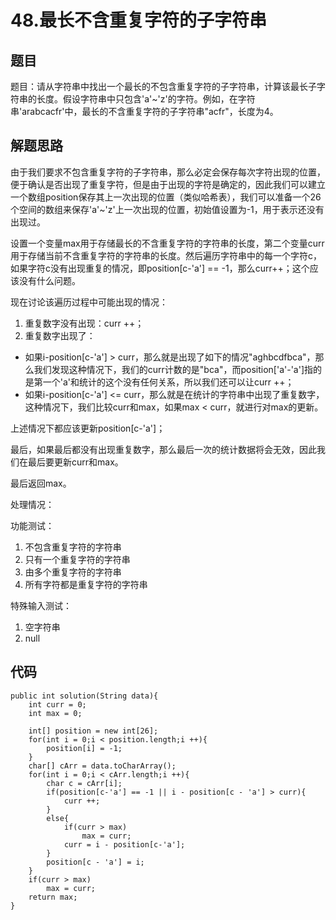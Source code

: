 # 48.最长不含重复字符的子字符串

## 题目

题目：请从字符串中找出一个最长的不包含重复字符的子字符串，计算该最长子字符串的长度。假设字符串中只包含'a'~'z'的字符。例如，在字符串'arabcacfr'中，最长的不含重复字符的子字符串"acfr"，长度为4。

## 解题思路

由于我们要求不包含重复字符的子字符串，那么必定会保存每次字符出现的位置，便于确认是否出现了重复字符，但是由于出现的字符是确定的，因此我们可以建立一个数组position保存其上一次出现的位置（类似哈希表），我们可以准备一个26个空间的数组来保存'a'~'z'上一次出现的位置，初始值设置为-1，用于表示还没有出现过。

设置一个变量max用于存储最长的不含重复字符的字符串的长度，第二个变量curr用于存储当前不含重复字符的字符串的长度。然后遍历字符串中的每一个字符c，如果字符c没有出现重复的情况，即position[c-'a'] == -1，那么curr++；这个应该没有什么问题。

现在讨论该遍历过程中可能出现的情况：

1. 重复数字没有出现：curr ++；
2. 重复数字出现了：
- 如果i-position[c-'a'] > curr，那么就是出现了如下的情况"aghbcdfbca"，那么我们发现这种情况下，我们的curr计数的是"bca"，而position['a'-'a']指的是第一个'a'和统计的这个没有任何关系，所以我们还可以让curr ++；
- 如果i-position[c-'a'] <= curr，那么就是在统计的字符串中出现了重复数字，这种情况下，我们比较curr和max，如果max < curr，就进行对max的更新。

上述情况下都应该更新position[c-'a']；

最后，如果最后都没有出现重复数字，那么最后一次的统计数据将会无效，因此我们在最后要更新curr和max。

最后返回max。

处理情况：

功能测试：

1. 不包含重复字符的字符串
2. 只有一个重复字符的字符串
3. 由多个重复字符的字符串
4. 所有字符都是重复字符的字符串

特殊输入测试：

1. 空字符串
2. null

## 代码

    public int solution(String data){
        int curr = 0;
        int max = 0;

        int[] position = new int[26];
        for(int i = 0;i < position.length;i ++){
            position[i] = -1;
        }
        char[] cArr = data.toCharArray();
        for(int i = 0;i < cArr.length;i ++){
            char c = cArr[i];
            if(position[c-'a'] == -1 || i - position[c - 'a'] > curr){
                curr ++;
            }
            else{
                if(curr > max)
                    max = curr;
                curr = i - position[c-'a'];
            }
            position[c - 'a'] = i;
        }
        if(curr > max)
            max = curr;
        return max;
    }